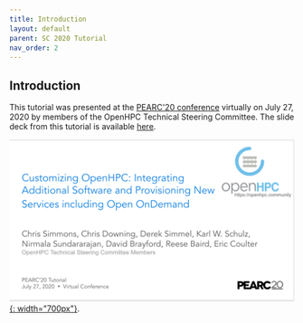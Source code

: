 ```yaml
---
title: Introduction
layout: default
parent: SC 2020 Tutorial
nav_order: 2
---
```


## Introduction

This tutorial was presented at the [PEARC'20
conference](https://pearc.hosting2.acm.org/pearc20/program/schedule/)
virtually on July 27, 2020 by members of the OpenHPC Technical Steering
Committee. The slide deck from this tutorial is available
[here](https://docs.google.com/presentation/d/1h5rx6OV7PwP8OxhX-2NlKTA0HS9MrrKIvFosbiytBg0/edit?ts=5f0df077#slide=id.g5d38bd71a2_0_120).

[![pearc19](../images/PEARC20.png){: width="700px"}](https://docs.google.com/presentation/d/1h5rx6OV7PwP8OxhX-2NlKTA0HS9MrrKIvFosbiytBg0).

